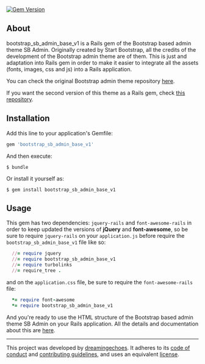 [![Gem Version](https://badge.fury.io/rb/bootstrap_sb_admin_base_v1.svg)](https://badge.fury.io/rb/bootstrap_sb_admin_base_v1)

## About

bootstrap_sb_admin_base_v1 is a Rails gem of the Bootstrap based admin theme SB Admin. Originally created by Start Bootstrap, all the credits of the development of the Bootstrap admin theme are of them. This is just and adaptation into Rails gem in order to make it easier to integrate all the assets (fonts, images, css and js) into a Rails application.

You can check the original Bootstrap admin theme repository [here](https://github.com/BlackrockDigital/startbootstrap-sb-admin).

If you want the second version of this theme as a Rails gem, check [this repository](https://github.com/dreamingechoes/bootstrap_sb_admin_base_v2).

## Installation

Add this line to your application's Gemfile:

```ruby
gem 'bootstrap_sb_admin_base_v1'
```

And then execute:

    $ bundle

Or install it yourself as:

    $ gem install bootstrap_sb_admin_base_v1

## Usage

This gem has two dependencies: `jquery-rails` and `font-awesome-rails` in order to keep updated the versions of **jQuery** and **font-awesome**, so be sure to require `jquery-rails` on your `application.js` before require the `bootstrap_sb_admin_base_v1` file like so:

```ruby
  //= require jquery
  //= require bootstrap_sb_admin_base_v1
  //= require turbolinks
  //= require_tree .
```

and on the `application.css` file, be sure to require the `font-awesome-rails` file:

```ruby
  *= require font-awesome
  *= require bootstrap_sb_admin_base_v1
```

And you're ready to use the HTML structure of the Bootstrap based admin theme SB Admin on your Rails application. All the details and documentation about this are [here](http://startbootstrap.com/template-overviews/sb-admin/).

----------------------------

This project was developed by [dreamingechoes](https://github.com/dreamingechoes).
It adheres to its [code of conduct](https://github.com/dreamingechoes/base/blob/master/files/CODE_OF_CONDUCT.md) and
[contributing guidelines](https://github.com/dreamingechoes/base/blob/master/files/CONTRIBUTING.md), and uses an equivalent [license](https://github.com/dreamingechoes/base/blob/master/files/LICENSE).
